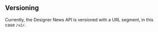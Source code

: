 ## Versioning

Currently, the Designer News API is versioned with a URL segment, in this case ```/v2/```.
